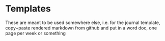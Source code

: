 # Templates

These are meant to be used somewhere else, i.e. for the journal template, copy+paste rendered markdown from github and put in a word doc, one page per week or something
